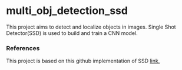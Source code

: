 # multi_obj_detection_ssd

This project aims to detect and localize objects in images. Single Shot Detector(SSD) is used to build and train a CNN model.

### References
This project is based on this github implementation of SSD [link.](https://github.com/sgrvinod/a-PyTorch-Tutorial-to-Object-Detection)
